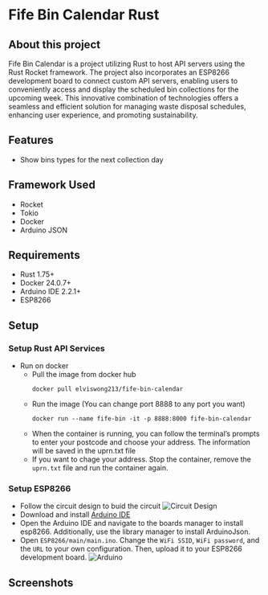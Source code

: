 # Fife Bin Calendar Rust

## About this project
Fife Bin Calendar is a project utilizing Rust to host API servers using the Rust Rocket framework. The project also incorporates an ESP8266 development board to connect custom API servers, enabling users to conveniently access and display the scheduled bin collections for the upcoming week. This innovative combination of technologies offers a seamless and efficient solution for managing waste disposal schedules, enhancing user experience, and promoting sustainability.

## Features
- Show bins types for the next collection day

## Framework Used
- Rocket
- Tokio
- Docker
- Arduino JSON

## Requirements
- Rust 1.75+
- Docker 24.0.7+
- Arduino IDE 2.2.1+
- ESP8266

## Setup
### Setup Rust API Services
- Run on docker
  - Pull the image from docker hub
    ```
    docker pull elviswong213/fife-bin-calendar
    ```
  - Run the image (You can change port 8888 to any port you want)
    ```
    docker run --name fife-bin -it -p 8888:8000 fife-bin-calendar
    ```
  - When the container is running, you can follow the terminal’s prompts to enter your postcode and choose your address. The information will be saved in the ﻿uprn.txt file
  - If you want to chage your address. Stop the container, remove the `uprn.txt` file and run the container again.

### Setup ESP8266
- Follow the circuit design to buid the circuit
  ![Circuit Design](https://github.com/ElvisWong213/fife_bin_calendar_rust/assets/40566101/74339eb1-a6bc-409a-936d-04f0a397d4a8)
- Download and install [Arduino IDE](https://www.arduino.cc/en/software)
- Open the Arduino IDE and navigate to the boards manager to install ﻿esp8266. Additionally, use the library manager to install ﻿ArduinoJson.
- Open `﻿ESP8266/main/main.ino`. Change the `WiFi SSID`, `WiFi password`, and the `URL` to your own configuration. Then, upload it to your ESP8266 development board.
  ![Arduino](https://github.com/ElvisWong213/fife_bin_calendar_rust/assets/40566101/a846ec99-7c51-4a0c-9549-0c429e643c6e)


## Screenshots
